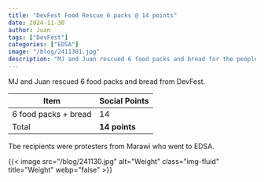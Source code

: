 ```yaml
---
title: "DevFest Food Rescue 6 packs @ 14 points"
date: 2024-11-30
author: Juan
tags: ["DevFest"]
categories: ["EDSA"]
image: "/blog/2411301.jpg"
description: "MJ and Juan rescued 6 food packs and bread for the people at EDSA"
---
```



MJ and Juan rescued 6 food packs and bread from DevFest.


Item | Social Points
--- | ---
6 food packs + bread | 14
Total | **14 points**

Tbe recipients were protesters from Marawi who went to EDSA. 


{{< image src="/blog/241130.jpg" alt="Weight" class="img-fluid" title="Weight" webp="false" >}}




